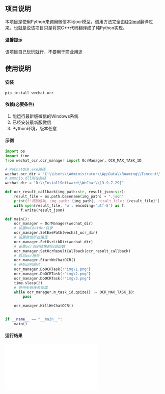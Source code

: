 ## 项目说明
本项目是使用Python来调用微信本地ocr模型，调用方法完全由[QQImpl](https://github.com/EEEEhex/QQImpl)翻译过来。也就是说该项目只是将原C++代码翻译成了纯Python实现。

#### 温馨提示

该项目自己玩玩就行，不要用于商业用途

## 使用说明

#### 安装
`pip install wechat-ocr`

#### 依赖(必要条件)

1. 能运行最新版微信的Windows系统
2. 已经安装最新版微信
3. Python环境，版本任意

#### 示例
```python
import os
import time
from wechat_ocr.ocr_manager import OcrManager, OCR_MAX_TASK_ID

# WeChatOCR.exe路径
wechat_ocr_dir = "C:\\Users\\Administrator\\AppData\\Roaming\\Tencent\\WeChat\\XPlugin\\Plugins\\WeChatOCR\\7057\\extracted\\WeChatOCR.exe"
# mmmojo.dll所在路径
wechat_dir = "D:\\InstallSoftware\\WeChat\\[3.9.7.29]"

def ocr_result_callback(img_path:str, result_json:str):
    result_file = os.path.basename(img_path) + ".json"
    print(f"识别成功，img_path: {img_path}, result_file: {result_file}")
    with open(result_file, 'w', encoding='utf-8') as f:
       f.write(result_json)

def main():
    ocr_manager = OcrManager(wechat_dir)
    # 设置WeChatOcr目录
    ocr_manager.SetExePath(wechat_ocr_dir)
    # 设置微信所在路径
    ocr_manager.SetUsrLibDir(wechat_dir)
    # 设置ocr识别结果的回调函数
    ocr_manager.SetOcrResultCallback(ocr_result_callback)
    # 启动ocr服务
    ocr_manager.StartWeChatOCR()
    # 开始识别图片
    ocr_manager.DoOCRTask(r"img\1.png")
    ocr_manager.DoOCRTask(r"img\2.png")
    ocr_manager.DoOCRTask(r"img\3.png")
    time.sleep(2)
    # 等待所有任务完成
    while ocr_manager.m_task_id.qsize() != OCR_MAX_TASK_ID:
        pass
    
    ocr_manager.KillWeChatOCR()
    

if __name__ == "__main__":
    main()
```

#### 运行结果

![result](./result.img)